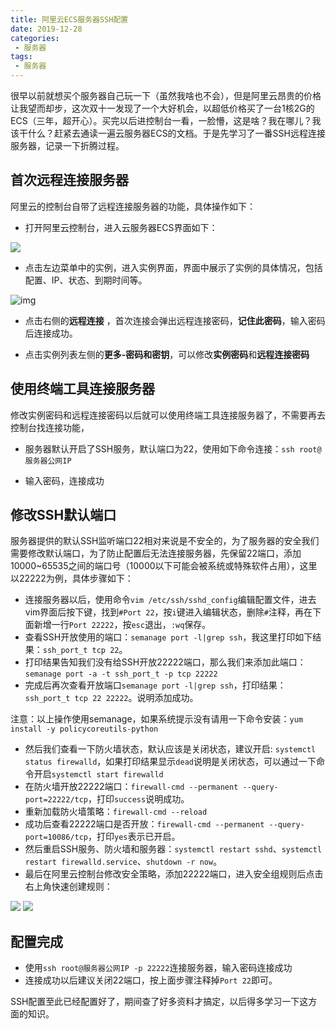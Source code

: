 ```yaml
---
title: 阿里云ECS服务器SSH配置
date: 2019-12-28
categories:
 - 服务器
tags:
 - 服务器
---
```

很早以前就想买个服务器自己玩一下（虽然我啥也不会），但是阿里云昂贵的价格让我望而却步，这次双十一发现了一个大好机会，以超低价格买了一台1核2G的ECS（三年，超开心）。买完以后进控制台一看，一脸懵，这是啥？我在哪儿？我该干什么？赶紧去通读一遍云服务器ECS的文档。于是先学习了一番SSH远程连接服务器，记录一下折腾过程。


## 首次远程连接服务器

阿里云的控制台自带了远程连接服务器的功能，具体操作如下：


- 打开阿里云控制台，进入云服务器ECS界面如下：

![](/Users/xingfei/Documents/WorkSpace/blog/docs/.vuepress/public/img/阿里云ECS服务器SSH配置/1583499797008-0d68a4da-9dfb-4b01-b9fc-c2b2247d42af.png)

- 点击左边菜单中的实例，进入实例界面，界面中展示了实例的具体情况，包括配置、IP、状态、到期时间等。

![img](/Users/xingfei/Documents/WorkSpace/blog/docs/.vuepress/public/img/阿里云ECS服务器SSH配置/1583499797046-a10541e8-1d7d-4f8a-b572-5dc2d4b400ef.png)

- 点击右侧的**远程连接** ，首次连接会弹出远程连接密码，**记住此密码**，输入密码后连接成功。

- 点击实例列表左侧的**更多-密码和密钥**，可以修改**实例密码**和**远程连接密码**

## 使用终端工具连接服务器

修改实例密码和远程连接密码以后就可以使用终端工具连接服务器了，不需要再去控制台找连接功能，

- 服务器默认开启了SSH服务，默认端口为22，使用如下命令连接：`ssh root@服务器公网IP`

- 输入密码，连接成功

## 修改SSH默认端口

服务器提供的默认SSH监听端口22相对来说是不安全的，为了服务器的安全我们需要修改默认端口，为了防止配置后无法连接服务器，先保留22端口，添加10000~65535之间的端口号（10000以下可能会被系统或特殊软件占用），这里以22222为例，具体步骤如下：

- 连接服务器以后，使用命令`vim /etc/ssh/sshd_config`编辑配置文件，进去vim界面后按下键，找到`#Port 22`，按`i`键进入编辑状态，删除`#`注释，再在下面新增一行`Port 22222`，按`esc`退出，`:wq`保存。
- 查看SSH开放使用的端口：`semanage port -l|grep ssh`，我这里打印如下结果：`ssh_port_t tcp 22`。
- 打印结果告知我们没有给SSH开放22222端口，那么我们来添加此端口：`semanage port -a -t ssh_port_t -p tcp 22222`
- 完成后再次查看开放端口`semanage port -l|grep ssh`，打印结果：`ssh_port_t tcp 22 22222`。说明添加成功。

注意：以上操作使用semanage，如果系统提示没有请用一下命令安装：`yum install -y policycoreutils-python`

- 然后我们查看一下防火墙状态，默认应该是关闭状态，建议开启: `systemctl status firewalld`，如果打印结果显示`dead`说明是关闭状态，可以通过一下命令开启`systemctl start firewalld`
- 在防火墙开放22222端口：`firewall-cmd --permanent --query-port=22222/tcp`，打印`success`说明成功。
- 重新加载防火墙策略：`firewall-cmd --reload`
- 成功后查看22222端口是否开放：`firewall-cmd --permanent --query-port=10086/tcp`，打印`yes`表示已开启。
- 然后重启SSH服务、防火墙和服务器：`systemctl restart sshd`、`systemctl restart firewalld.service`、`shutdown -r now`。
- 最后在阿里云控制台修改安全策略，添加22222端口，进入安全组规则后点击右上角快速创建规则：

![](/Users/xingfei/Documents/WorkSpace/blog/docs/.vuepress/public/img/阿里云ECS服务器SSH配置/1583499796841-197cfc77-d7df-4033-bd4a-e196ca998f98.png)
![](/Users/xingfei/Documents/WorkSpace/blog/docs/.vuepress/public/img/阿里云ECS服务器SSH配置/1583499796933-b3d49c98-1cf7-43c3-ac10-79b22dd97e5b.png)

## 配置完成

- 使用`ssh root@服务器公网IP -p 22222`连接服务器，输入密码连接成功
- 连接成功以后建议关闭22端口，按上面步骤注释掉`Port 22`即可。

SSH配置至此已经配置好了，期间查了好多资料才搞定，以后得多学习一下这方面的知识。
